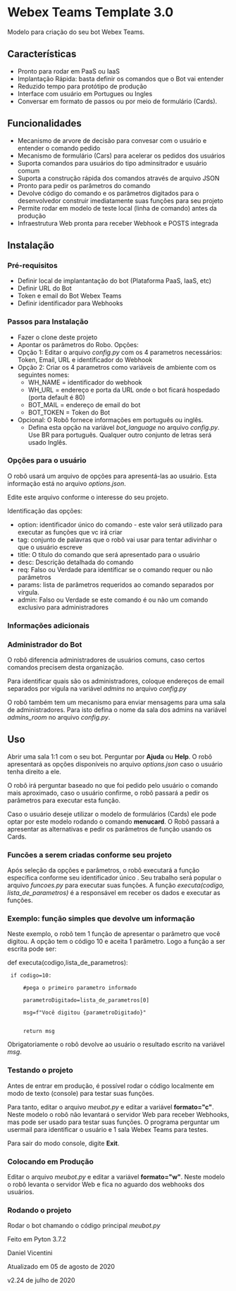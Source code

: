 # Webex Teams Template 3.0

Modelo para criação do seu bot Webex Teams.

## Características

* Pronto para rodar em PaaS ou IaaS
* Implantação Rápida: basta definir os comandos que o Bot vai entender
* Reduzido tempo para protótipo de produção
* Interface com usuário em Portugues ou Ingles
* Conversar em formato de passos ou por meio de formulário (Cards).

## Funcionalidades

* Mecanismo de arvore de decisão para convesar com o usuário e entender o comando pedido
* Mecanismo de formulário (Cars) para acelerar os pedidos dos usuários
* Suporta comandos para usuários do tipo adminsitrador e usuário comum
* Suporta a construção rápida dos comandos através de arquivo JSON
* Pronto para pedir os parâmetros do comando
* Devolve código do comando e os parâmetros digitados para o desenvolvedor construir imediatamente suas funções para seu projeto
* Permite rodar em modelo de teste local (linha de comando) antes da produção
* Infraestrutura Web pronta para receber Webhook e POSTS integrada

## Instalação

### Pré-requisitos

* Definir local de implantantação do bot (Plataforma PaaS, IaaS, etc)
* Definir URL do Bot
* Token e email do Bot Webex Teams
* Definir identificador para Webhooks

### Passos para Instalação

* Fazer o clone deste projeto
* Apontar os parâmetros do Robo. Opções:
* Opção 1: Editar o arquivo *config.py* com os 4 parametros necessários: Token, Email, URL e identificador do Webhook
* Opção 2: Criar os 4 parametros como variáveis de ambiente com os seguintes nomes:
    * WH_NAME = identificador do webhook
    * WH_URL = endereço e porta da URL onde o bot ficará hospedado (porta default é 80)
    * BOT_MAIL = endereço de email do bot
    * BOT_TOKEN = Token do Bot
* Opcional: O Robô fornece informações em português ou inglês.
    * Defina esta opção na variável *bot_language* no arquivo *config.py*. Use BR para português. Qualquer outro conjunto de letras será usado Inglês.

### Opções para o usuário

O robô usará um arquivo de opções para apresentá-las ao usuário. Esta informação está no arquivo *options.json*.

Edite este arquivo conforme o interesse do seu projeto.

Identificação das opções:

* option: identificador único do comando - este valor será utilizado para executar as funções que vc irá criar
* tag: conjunto de palavras que o robô vai usar para tentar adivinhar o que o usuário escreve
* title: O título do comando que será apresentado para o usuário
* desc:  Descrição detalhada do comando
* req: Falso ou Verdade para identificar se o comando requer ou não parâmetros
* params: lista de parâmetros requeridos ao comando separados por vírgula.
* admin: Falso ou Verdade se este comando é ou não um comando exclusivo para administradores

### Informações adicionais

### Administrador do Bot

O robô diferencia administradores de usuários comuns, caso certos comandos precisem desta organização.

Para identificar quais são os administradores, coloque endereços de email separados por vígula na variável *admins* no arquivo *config.py*

O robô também tem um mecanismo para enviar mensagems para uma sala de administradores. Para isto defina o nome da sala dos admins na variável *admins_room* no arquivo *config.py*.
 
 
## Uso

Abrir uma sala 1:1 com o seu bot. Perguntar por **Ajuda** ou **Help**. O robô apresentará as opções disponíveis no arquivo *options.json* caso o usuário tenha direito a ele.

O robô irá perguntar baseado no que foi pedido pelo usuário o comando mais aproximado, caso o usuário confirme, o robô passará a pedir os parâmetros para executar esta função.

Caso o usuário deseje utilizar o modelo de formulários (Cards) ele pode optar por este modelo rodando o comando **menucard**. O Robô passará a apresentar as alternativas e pedir os parâmetros de função usando os Cards.

### Funcões a serem criadas conforme seu projeto

Após seleção da opções e parâmetros, o robô executará a função específica conforme seu identificador único . Seu trabalho será popular o arquivo *funcoes.py* para executar suas funções. A função *executa(codigo, lista_de_parametros)* é a responsável em receber os dados e executar as funções.

### Exemplo: função simples que devolve um informação

Neste exemplo, o robô tem 1 função de apresentar o parâmetro que você digitou. A opção tem o código 10 e aceita 1 parâmetro. Logo a função a ser escrita pode ser:

def executa(codigo,lista_de_parametros):

     if codigo=10:
 
         #pega o primeiro parametro informado

         parametroDigitado=lista_de_parametros[0]

         msg=f"Você digitou {parametroDigitado}"


         return msg

Obrigatoriamente o robô devolve ao usuário o resultado escrito na variável *msg*.

### Testando o projeto

Antes de entrar em produção, é possível rodar o código localmente em modo de texto (console) para testar suas funções.

Para tanto, editar o arquivo *meubot.py* e editar a variável **formato="c"**. Neste modelo o robô não levantará o servidor Web para receber Webhooks, mas pode ser usado para testar suas funções. O programa perguntar um usermail para identificar o usuário e 1 sala Webex Teams para testes.

Para sair do modo console, digite **Exit**.

### Colocando em Produção

Editar o arquivo *meubot.py* e editar a variável **formato="w"**. Neste modelo o robô levanta o servidor Web e fica no aguardo dos webhooks dos usuários.


### Rodando o projeto

Rodar o bot chamando o código principal *meubot.py*



Feito em Pyton 3.7.2

Daniel Vicentini

Atualizado em 05 de agosto de 2020

v2.24 de julho de 2020
